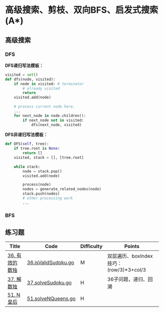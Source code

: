 # 高级搜索、剪枝、双向BFS、启发式搜索(A*)

## 高级搜索

### DFS

**DFS递归写法模板：**

```python
visited = set() 
def dfs(node, visited):
    if node in visited: # terminator
        # already visited
        return
    visited.add(node)
    
    # process current node here.
    ...
    for next_node in node.children():
        if next_node not in visited:
            dfs(next_node, visited)
```

**DFS非递归写法模板：**

```python
def DFS(self, tree):
    if tree.root is None:
        return []
    visited, stack = [], [tree.root]
    
    while stack:
        node = stack.pop()
        visited.add(node)

        process(node)
        nodes = generate_related_nodes(node)
        stack.push(nodes)
        # other processing work
        ...
```

### BFS

## 练习题

| Title | Code | <span id="Top">Difficulty</span> | Points |
| ----- | ---- | -------------------------------- |--------|
|[36. 有效的数独](https://leetcode-cn.com/problems/valid-sudoku/)|[36.isValidSudoku.go](36.isValidSudoku.go)|M|双层遍历、boxIndex技巧：(row/3)*3+col/3|
|[37. 解数独](https://leetcode-cn.com/problems/sudoku-solver/)|[37.solveSudoku.go](37.solveSudoku.go)|H|36子问题，递归、回溯|
|[51. N 皇后](https://leetcode-cn.com/problems/n-queens/)|[51.solveNQueens.go](51.solveNQueens.go)|H||
